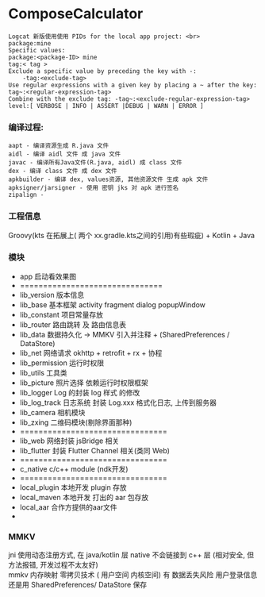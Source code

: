 # ComposeCalculator
    Logcat 新版使用使用 PIDs for the local app project: <br>
    package:mine
    Specific values:
    package:<package-ID> mine
    tag:< tag >
    Exclude a specific value by preceding the key with -:
        -tag:<exclude-tag>
    Use regular expressions with a given key by placing a ~ after the key:
    tag~:<regular-expression-tag>
    Combine with the exclude tag: -tag~:<exclude-regular-expression-tag>
    level:[ VERBOSE | INFO | ASSERT |DEBUG | WARN | ERROR ]
### 编译过程:
    aapt - 编译资源生成 R.java 文件
    aidl - 编译 aidl 文件 成 java 文件
    javac - 编译所有Java文件(R.java, aidl) 成 class 文件
    dex - 编译 class 文件 成 dex 文件
    apkbuilder - 编译 dex, values资源, 其他资源文件 生成 apk 文件
    apksigner/jarsigner - 使用 密钥 jks 对 apk 进行签名
    zipalign - 
### 工程信息
Groovy(kts 在拓展上( 两个 xx.gradle.kts之间的引用)有些瑕疵) + Kotlin + Java

### 模块
- app 启动看效果图
- ===============================
- lib_version 版本信息
- lib_base 基本框架 activity fragment dialog popupWindow
- lib_constant 项目常量存放
- lib_router 路由跳转 及 路由信息表
- lib_data 数据持久化 -> MMKV 引入并注释 + (SharedPreferences / DataStore)
- lib_net 网络请求 okhttp + retrofit + rx + 协程
- lib_permission 运行时权限
- lib_utils 工具类
- lib_picture 照片选择 依赖运行时权限框架
- lib_logger Log 的封装 log 样式 的修改
- lib_log_track 日志系统 封装 Log.xxx 格式化日志, 上传到服务器
- lib_camera 相机模块
- lib_zxing 二维码模块(剔除界面那种)
- ================================
- lib_web 网络封装 jsBridge 相关
- lib_flutter 封装 Flutter Channel 相关(类同 Web)
- ================================
- c_native c/c++ module (ndk开发)
- ================================
- local_plugin 本地开发 plugin 存放
- local_maven 本地开发 打出的 aar 包存放
- local_aar 合作方提供的aar文件
-
### MMKV ###
jni 使用动态注册方式, 在 java/kotlin 层 native 不会链接到 c++ 层 (相对安全, 但方法报错, 开发过程不太友好) <br>
mmkv 内存映射 零拷贝技术 ( 用户空间 内核空间) 有 数据丢失风险 用户登录信息还是用 SharedPreferences/ DataStore 保存

